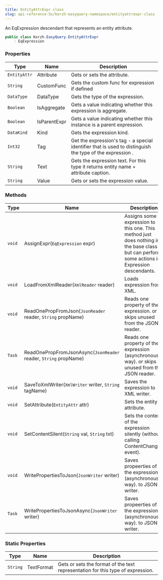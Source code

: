 ```yaml
---
title: EntityAttrExpr class
slug: api-reference-5x/korzh-easyquery-namespace/entityattrexpr-class
---
```



An EqExpression descendant that represents an entity attribute.
```csharp
public class Korzh.EasyQuery.EntityAttrExpr
    : EqExpression

```

### Properties

| Type | Name | Description | 
| --- | --- | --- | 
| `EntityAttr` | Attribute | Gets or sets the attribute. | 
| `String` | CustomFunc | Gets the custom func for expression if defined | 
| `DataType` | DataType | Gets the type of the expression. | 
| `Boolean` | IsAggregate | Gets a value indicating whether this expression is aggregate. | 
| `Boolean` | IsParentExpr | Gets a value indicating whether this instance is a parent expression. | 
| `DataKind` | Kind | Gets the expression kind. | 
| `Int32` | Tag | Get the expression's tag - a special identifier that is used to distinguish the type of the expression . | 
| `String` | Text | Gets the expression text. For this type it returns entity name + attribute caption. | 
| `String` | Value | Gets or sets the expression value. | 


### Methods

| Type | Name | Description | 
| --- | --- | --- | 
| `void` | AssignExpr(`EqExpression` expr) | Assigns some expression to this one.  This method just does nothing in the base class but can perform some actions in Expression descendants. | 
| `void` | LoadFromXmlReader(`XmlReader` reader) | Loads expression from XML. | 
| `void` | ReadOnePropFromJson(`JsonReader` reader, `String` propName) | Reads one property of the expression. or skips unused from the JSON reader. | 
| `Task` | ReadOnePropFromJsonAsync(`JsonReader` reader, `String` propName) | Reads one property of the expression (asynchronous way). or skips unused from the JSON reader. | 
| `void` | SaveToXmlWriter(`XmlWriter` writer, `String` tagName) | Saves the expression to XML writer. | 
| `void` | SetAttribute(`EntityAttr` attr) | Sets the entity attribute. | 
| `void` | SetContentSilent(`String` val, `String` txt) | Sets the content of the expression silently (without calling ContentChanged event). | 
| `void` | WritePropertiesToJson(`JsonWriter` writer) | Saves propeerties of the expression (asynchronous way). to JSON writer. | 
| `Task` | WritePropertiesToJsonAsync(`JsonWriter` writer) | Saves propeerties of the expression (asynchronous way). to JSON writer. | 


### Static Properties

| Type | Name | Description | 
| --- | --- | --- | 
| `String` | TextFormat | Gets or sets the format of the text representation for this type of expression. |